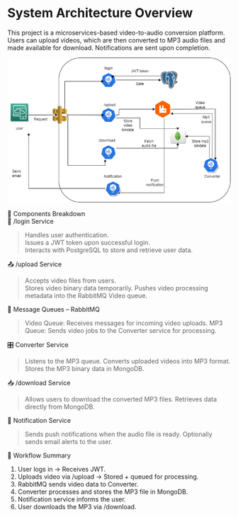 # System Architecture Overview
This project is a microservices-based video-to-audio conversion platform. Users can upload videos, which are then converted to MP3 audio files and made available for download. Notifications are sent upon completion.

![pic](ProjectArchitecture.png)

🧩 Components Breakdown  
🔐 /login Service
> Handles user authentication.  
> Issues a JWT token upon successful login.  
> Interacts with PostgreSQL to store and retrieve user data.

📤 /upload Service  
> Accepts video files from users.  
> Stores video binary data temporarily.
> Pushes video processing metadata into the RabbitMQ Video queue.

📨 Message Queues – RabbitMQ  
> Video Queue: Receives messages for incoming video uploads.
> MP3 Queue: Sends video jobs to the Converter service for processing.

🎛️ Converter Service  
> Listens to the MP3 queue.
> Converts uploaded videos into MP3 format.
> Stores the MP3 binary data in MongoDB.

📥 /download Service  
> Allows users to download the converted MP3 files.
> Retrieves data directly from MongoDB.

🔔 Notification Service  
> Sends push notifications when the audio file is ready.
> Optionally sends email alerts to the user.

🔄 Workflow Summary  
1. User logs in → Receives JWT.
2. Uploads video via /upload → Stored + queued for processing.
3. RabbitMQ sends video data to Converter.
4. Converter processes and stores the MP3 file in MongoDB.
5. Notification service informs the user.
6. User downloads the MP3 via /download.

  

